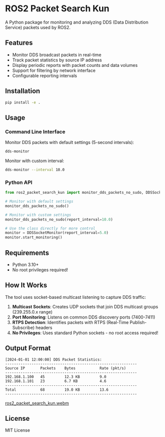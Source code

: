 # ROS2 Packet Search Kun

A Python package for monitoring and analyzing DDS (Data Distribution Service) packets used by ROS2.

## Features

- Monitor DDS broadcast packets in real-time
- Track packet statistics by source IP address
- Display periodic reports with packet counts and data volumes
- Support for filtering by network interface
- Configurable reporting intervals

## Installation

```bash
pip install -e .
```

## Usage

### Command Line Interface

Monitor DDS packets with default settings (5-second intervals):
```bash
dds-monitor
```

Monitor with custom interval:
```bash
dds-monitor --interval 10.0
```

### Python API

```python
from ros2_packet_search_kun import monitor_dds_packets_no_sudo, DDSSocketMonitor

# Monitor with default settings
monitor_dds_packets_no_sudo()

# Monitor with custom settings
monitor_dds_packets_no_sudo(report_interval=10.0)

# Use the class directly for more control
monitor = DDSSocketMonitor(report_interval=5.0)
monitor.start_monitoring()
```

## Requirements

- Python 3.10+
- No root privileges required!

## How It Works

The tool uses socket-based multicast listening to capture DDS traffic:

1. **Multicast Sockets**: Creates UDP sockets that join DDS multicast groups (239.255.0.x range)
2. **Port Monitoring**: Listens on common DDS discovery ports (7400-7411)
3. **RTPS Detection**: Identifies packets with RTPS (Real-Time Publish-Subscribe) headers
4. **No Privileges**: Uses standard Python sockets - no root access required!

## Output Format

```
[2024-01-01 12:00:00] DDS Packet Statistics:
------------------------------------------------------------
Source IP       Packets    Bytes           Rate (pkt/s)
------------------------------------------------------------
192.168.1.100   45         12.3 KB         9.0
192.168.1.101   23         6.7 KB          4.6
------------------------------------------------------------
Total           68         19.0 KB         13.6
------------------------------------------------------------
```

[ros2_packet_search_kun.webm](https://github.com/user-attachments/assets/bd55c93e-3cb6-4de9-a045-9db5edcb1a01)

## License

MIT License
